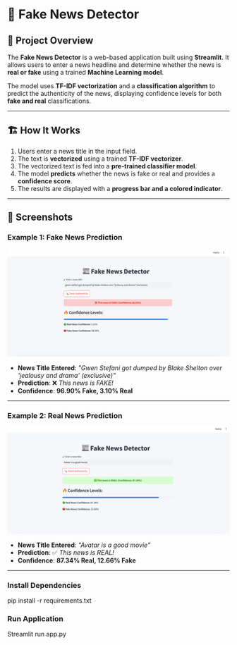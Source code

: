 # 📰 Fake News Detector

## 🚀 Project Overview
The **Fake News Detector** is a web-based application built using **Streamlit**. It allows users to enter a news headline and determine whether the news is **real or fake** using a trained **Machine Learning model**.

The model uses **TF-IDF vectorization** and a **classification algorithm** to predict the authenticity of the news, displaying confidence levels for both **fake and real** classifications.

---

## 🏗️ **How It Works**
1. Users enter a news title in the input field.
2. The text is **vectorized** using a trained **TF-IDF vectorizer**.
3. The vectorized text is fed into a **pre-trained classifier model**.
4. The model **predicts** whether the news is fake or real and provides a **confidence score**.
5. The results are displayed with a **progress bar and a colored indicator**.

---

## 📸 **Screenshots**

### Example 1: **Fake News Prediction**
![Fake News Prediction](Fake.png)

- **News Title Entered**: *"Gwen Stefani got dumped by Blake Shelton over 'jealousy and drama' (exclusive)"*
- **Prediction**: ❌ *This news is FAKE!*  
- **Confidence**: **96.90% Fake, 3.10% Real**

---

### Example 2: **Real News Prediction**
![Real News Prediction](Real.png)

- **News Title Entered**: *"Avatar is a good movie"*
- **Prediction**: ✅ *This news is REAL!*  
- **Confidence**: **87.34% Real, 12.66% Fake**

---


### Install Dependencies
pip install -r requirements.txt

### Run Application
Streamlit run app.py
